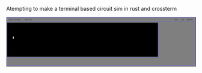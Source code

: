 Atempting to make a terminal based circuit sim in rust and crossterm

![image](./rustycircuitscreenshot1.png)